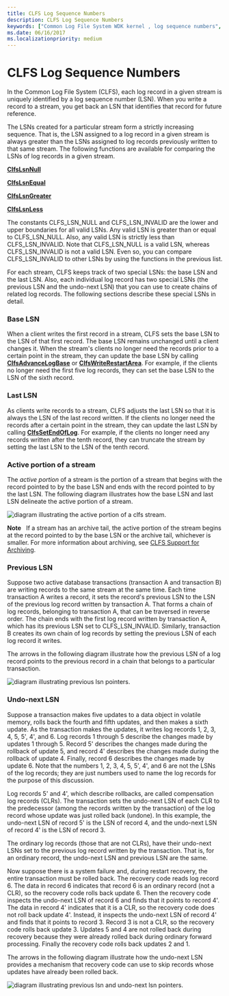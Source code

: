 ```yaml
---
title: CLFS Log Sequence Numbers
description: CLFS Log Sequence Numbers
keywords: ["Common Log File System WDK kernel , log sequence numbers", "CLFS WDK kernel , log sequence numbers", "log sequence numbers WDK CLFS", "LSNs WDK CLFS", "base LSNs WDK CLFS", "last LSNs WDK CLFS", "previous LSNs WDK CLFS", "undo-next LSNs WDK CLFS", "active stream portion WDK CLFS", "stream active portion WDK CLFS", "streams WDK CLFS"]
ms.date: 06/16/2017
ms.localizationpriority: medium
---
```


# CLFS Log Sequence Numbers





In the Common Log File System (CLFS), each log record in a given stream is uniquely identified by a log sequence number (LSN). When you write a record to a stream, you get back an LSN that identifies that record for future reference.

The LSNs created for a particular stream form a strictly increasing sequence. That is, the LSN assigned to a log record in a given stream is always greater than the LSNs assigned to log records previously written to that same stream. The following functions are available for comparing the LSNs of log records in a given stream.

[**ClfsLsnNull**](/windows-hardware/drivers/ddi/wdm/nf-wdm-clfslsnnull)

[**ClfsLsnEqual**](/windows-hardware/drivers/ddi/wdm/nf-wdm-clfslsnequal)

[**ClfsLsnGreater**](/windows-hardware/drivers/ddi/wdm/nf-wdm-clfslsngreater)

[**ClfsLsnLess**](/windows-hardware/drivers/ddi/wdm/nf-wdm-clfslsnless)

The constants CLFS\_LSN\_NULL and CLFS\_LSN\_INVALID are the lower and upper boundaries for all valid LSNs. Any valid LSN is greater than or equal to CLFS\_LSN\_NULL. Also, any valid LSN is strictly less than CLFS\_LSN\_INVALID. Note that CLFS\_LSN\_NULL is a valid LSN, whereas CLFS\_LSN\_INVALID is not a valid LSN. Even so, you can compare CLFS\_LSN\_INVALID to other LSNs by using the functions in the previous list.

For each stream, CLFS keeps track of two special LSNs: the base LSN and the last LSN. Also, each individual log record has two special LSNs (the previous LSN and the undo-next LSN) that you can use to create chains of related log records. The following sections describe these special LSNs in detail.

### Base LSN

When a client writes the first record in a stream, CLFS sets the base LSN to the LSN of that first record. The base LSN remains unchanged until a client changes it. When the stream's clients no longer need the records prior to a certain point in the stream, they can update the base LSN by calling [**ClfsAdvanceLogBase**](/windows-hardware/drivers/ddi/wdm/nf-wdm-clfsadvancelogbase) or [**ClfsWriteRestartArea**](/windows-hardware/drivers/ddi/wdm/nf-wdm-clfswriterestartarea). For example, if the clients no longer need the first five log records, they can set the base LSN to the LSN of the sixth record.

### Last LSN

As clients write records to a stream, CLFS adjusts the last LSN so that it is always the LSN of the last record written. If the clients no longer need the records after a certain point in the stream, they can update the last LSN by calling [**ClfsSetEndOfLog**](/windows-hardware/drivers/ddi/wdm/nf-wdm-clfssetendoflog). For example, if the clients no longer need any records written after the tenth record, they can truncate the stream by setting the last LSN to the LSN of the tenth record.

### Active portion of a stream

The *active portion* of a stream is the portion of a stream that begins with the record pointed to by the base LSN and ends with the record pointed to by the last LSN. The following diagram illustrates how the base LSN and last LSN delineate the active portion of a stream.

![diagram illustrating the active portion of a clfs stream.](images/clfsactivelog.gif)

**Note**   If a stream has an archive tail, the active portion of the stream begins at the record pointed to by the base LSN or the archive tail, whichever is smaller. For more information about archiving, see [CLFS Support for Archiving](clfs-support-for-archiving.md).

 

### Previous LSN

Suppose two active database transactions (transaction A and transaction B) are writing records to the same stream at the same time. Each time transaction A writes a record, it sets the record's previous LSN to the LSN of the previous log record written by transaction A. That forms a chain of log records, belonging to transaction A, that can be traversed in reverse order. The chain ends with the first log record written by transaction A, which has its previous LSN set to CLFS\_LSN\_INVALID. Similarly, transaction B creates its own chain of log records by setting the previous LSN of each log record it writes.

The arrows in the following diagram illustrate how the previous LSN of a log record points to the previous record in a chain that belongs to a particular transaction.

![diagram illustrating previous lsn pointers.](images/clfsrecordchains.gif)

### Undo-next LSN

Suppose a transaction makes five updates to a data object in volatile memory, rolls back the fourth and fifth updates, and then makes a sixth update. As the transaction makes the updates, it writes log records 1, 2, 3, 4, 5, 5', 4', and 6. Log records 1 through 5 describe the changes made by updates 1 through 5. Record 5' describes the changes made during the rollback of update 5, and record 4' describes the changes made during the rollback of update 4. Finally, record 6 describes the changes made by update 6. Note that the numbers 1, 2, 3, 4, 5, 5', 4', and 6 are not the LSNs of the log records; they are just numbers used to name the log records for the purpose of this discussion.

Log records 5' and 4', which describe rollbacks, are called compensation log records (CLRs). The transaction sets the undo-next LSN of each CLR to the predecessor (among the records written by the transaction) of the log record whose update was just rolled back (undone). In this example, the undo-next LSN of record 5' is the LSN of record 4, and the undo-next LSN of record 4' is the LSN of record 3.

The ordinary log records (those that are not CLRs), have their undo-next LSNs set to the previous log record written by the transaction. That is, for an ordinary record, the undo-next LSN and previous LSN are the same.

Now suppose there is a system failure and, during restart recovery, the entire transaction must be rolled back. The recovery code reads log record 6. The data in record 6 indicates that record 6 is an ordinary record (not a CLR), so the recovery code rolls back update 6. Then the recovery code inspects the undo-next LSN of record 6 and finds that it points to record 4'. The data in record 4' indicates that it is a CLR, so the recovery code does not roll back update 4'. Instead, it inspects the undo-next LSN of record 4' and finds that it points to record 3. Record 3 is not a CLR, so the recovery code rolls back update 3. Updates 5 and 4 are not rolled back during recovery because they were already rolled back during ordinary forward processing. Finally the recovery code rolls back updates 2 and 1.

The arrows in the following diagram illustrate how the undo-next LSN provides a mechanism that recovery code can use to skip records whose updates have already been rolled back.

![diagram illustrating previous lsn and undo-next lsn pointers.](images/clfsundonext.gif)

 

